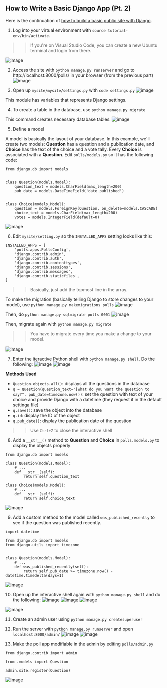 ## How to Write a Basic Django App (Pt. 2)
Here is the continuation of [how to build a basic public site with Django](https://schen126.github.io/debugging-website/tester_django_app.html).

1. Log into your virtual environment with `source tutorial-env/bin/activate`.
>> If you're on Visual Studio Code, you can create a new Ubuntu terminal and login from there.

![image](https://user-images.githubusercontent.com/86854157/225447745-3f5e9e0d-2e81-44d2-95c3-d7f6829eb316.png)

2. Access the site with `python manage.py runserver` and go to http://localhost:8000/polls/ in your browser (from the previous part)
![image](https://user-images.githubusercontent.com/86854157/225448582-bfc84f10-a063-4e15-8005-b9bdad2d4d7f.png)

3. Open up `mysite/mysite/settings.py` with `code settings.py`
![image](https://user-images.githubusercontent.com/86854157/225450125-f427040e-e5c5-4ecc-9dcf-6a386754cb76.png)

This module has variables that represents Django settings.

4. To create a table in the database, use `python manage.py migrate`

This command creates necessary database tables.
![image](https://user-images.githubusercontent.com/86854157/225451201-50518f36-381a-4d87-a091-a5fca90d83ae.png)

5. Define a model

A model is basically the layout of your database. In this example, we'll create two models: **Question** has a question and a publication date, and **Choice** has the text of the choice and a vote tally. Every **Choice** is associated with a **Question**.
Edit `polls/models.py` so it has the following code:
```
from django.db import models


class Question(models.Model):
    question_text = models.CharField(max_length=200)
    pub_date = models.DateTimeField('date published')


class Choice(models.Model):
    question = models.ForeignKey(Question, on_delete=models.CASCADE)
    choice_text = models.CharField(max_length=200)
    votes = models.IntegerField(default=0)
```
![image](https://user-images.githubusercontent.com/86854157/225451901-575e0cd6-78c1-4def-95c2-e67423bc4806.png)

6. Edit `mysite/setting.py` so the `INSTALLED_APPS` setting looks like this: 
```
INSTALLED_APPS = [
    'polls.apps.PollsConfig',
    'django.contrib.admin',
    'django.contrib.auth',
    'django.contrib.contenttypes',
    'django.contrib.sessions',
    'django.contrib.messages',
    'django.contrib.staticfiles',
]
```
>> Basically, just add the topmost line in the array.

To make the migration (basically telling Django to store changes to your model), use `python manage.py makemigrations polls`
![image](https://user-images.githubusercontent.com/86854157/225452447-a477a123-af9c-4932-8d0a-8d8b968acc72.png)

Then, do `python manage.py sqlmigrate polls 0001`
![image](https://user-images.githubusercontent.com/86854157/225452614-2242d84f-ae35-4389-94a0-bce3e6de9c46.png)

Then, migrate again with `python manage.py migrate`
>> You have to migrate every time you make a change to your model.

![image](https://user-images.githubusercontent.com/86854157/225452748-81c7f15b-c187-4b80-b306-71c149412b5b.png)

7. Enter the iteractive Python shell with `python manage.py shell`. Do the following:
![image](https://user-images.githubusercontent.com/86854157/225453019-a232e732-8c33-4704-982f-741c75792381.png)
![image](https://user-images.githubusercontent.com/86854157/225453299-6271c57e-3030-4b93-99cd-2bd6666f59e9.png)

**Methods Used**
* `Question.objects.all()`: displays all the questions in the database
*  `q = Question(question_text="[what do you want the question to say?", pub_date=timezone.now())`: set the question with text of your choice and provide Django with a datetime (they request it in the default settinga file)
*  `q.save()`: save the object into the database
*  `q.id`: display the ID of the object
*  `q.pub_date()`: display the publication date of the question
>> Use `Ctrl+Z` to close the interactive shell

8. Add a `__str__()` method to **Question** and **Choice** in `polls.models.py` to display the objects properly
```
from django.db import models

class Question(models.Model):
    # ...
    def __str__(self):
        return self.question_text

class Choice(models.Model):
    # ...
    def __str__(self):
        return self.choice_text
```
![image](https://user-images.githubusercontent.com/86854157/225454522-649f6ad7-3286-4d07-bdeb-7f99496bbdd3.png)


9. Add a custom method to the model called `was_published_recently` to see if the question was published recently.
```
import datetime

from django.db import models
from django.utils import timezone


class Question(models.Model):
    # ...
    def was_published_recently(self):
        return self.pub_date >= timezone.now() - datetime.timedelta(days=1)
```
![image](https://user-images.githubusercontent.com/86854157/225454756-1c1913f0-9ee1-4239-9b94-96a3f44057f3.png)

10. Open up the interactive shell again with `python manage.py shell` and do the following:
![image](https://user-images.githubusercontent.com/86854157/225455371-68fefa47-1291-4153-ab25-9660232f32a8.png)
![image](https://user-images.githubusercontent.com/86854157/225455424-5e263045-cb83-495f-a44c-7ffeed51873d.png)
![image](https://user-images.githubusercontent.com/86854157/225455445-36c0a46a-0014-4d64-bd6d-9a6fda6afbc8.png)

![image](https://user-images.githubusercontent.com/86854157/225455848-95e78c2f-6251-4bd5-b83b-c006e25c9aff.png)

11. Create an admin user using `python manage.py createsuperuser`

12. Run the server with `python manage.py runserver` and open `localhost:8000/admin/`
![image](https://user-images.githubusercontent.com/86854157/225456486-519593df-89b0-44de-a33b-d446ed0dbf05.png)
![image](https://user-images.githubusercontent.com/86854157/225456553-38397f99-81cd-421a-9420-216f5c0fa2f5.png)

13. Make the poll app modifiable in the admin by editing `polls/admin.py`
```
from django.contrib import admin

from .models import Question

admin.site.register(Question)
```
![image](https://user-images.githubusercontent.com/86854157/225456812-32e7a026-7c17-4052-9ded-4d1611fcf76f.png)
